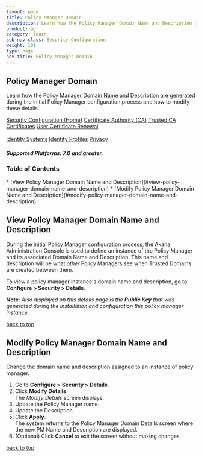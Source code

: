```yaml
---
layout: page
title: Policy Manager Domain 
description: Learn how the Policy Manager Domain Name and Description are generated during the initial Policy Manager configuration process and how to modify these details.
product: ag
category: learn
sub-nav-class: Security Configuration
weight: 101
type: page
nav-title: Policy Manager Domain
---
```


## Policy Manager Domain

Learn how the Policy Manager Domain Name and Description are generated during the initial Policy Manager configuration process and how to modify these details.

<a href="../security_config/security_configuration_toc.html" class="button secondary">Security Configuration (Home)</a> <a href="../security_config/certificate_authority.html" class="button secondary">Certificate Authority (CA)</a> <a href="../security_config/trusted_ca_certificates.html" class="button secondary">Trusted CA Certificates</a> <a href="../security_config/user_certificate_renewal.html" class="button secondary">User Certificate Renewal</a> <br> <br> <a href="../security_config/identity_systems.html" class="button secondary">Identity Systems</a> <a href="../security_config/identity_profiles.html" class="button secondary">Identity Profiles</a> <a href="../security_config/privacy.html" class="button secondary">Privacy</a>

<h5 class="stamp">Supported Platforms: 7.0 and greater.</h5>

### Table of Contents
<div id="toc-marker"></div>
* [View Policy Manager Domain Name and Description](#view-policy-manager-domain-name-and-description)
* [Modify Policy Manager Domain Name and Description](#modify-policy-manager-domain-name-and-description)


## View Policy Manager Domain Name and Description

During the initial Policy Manager configuration process, the Akana Administration Console is used to define an instance of the Policy Manager and its associated Domain Name and Description. This name and description will be what *other* Policy Managers see when Trusted Domains are created between them.

To view a policy manager instance's domain name and description, go to **Configure > Security > Details**.

**Note**: *Also displayed on this details page is the* ***Public Key*** *that was generated during the installation and configuration this policy manager instance.* 

<a href="#top">back to top</a> 

## Modify Policy Manager Domain Name and Description

Change the domain name and description assigned to an instance of policy manager.

1. Go to **Configure > Security > Details**.
2. Click **Modify Details**.  
The *Modify Details* screen displays.
3. Update the Policy Manager name.
4. Update the Description.
5. Click **Apply**.  
The system returns to the Policy Manager Domain Details screen where the new PM Name and Description are displayed.
6. (Optional) Click **Cancel** to exit the screen without making changes.

<a href="#top">back to top</a> 